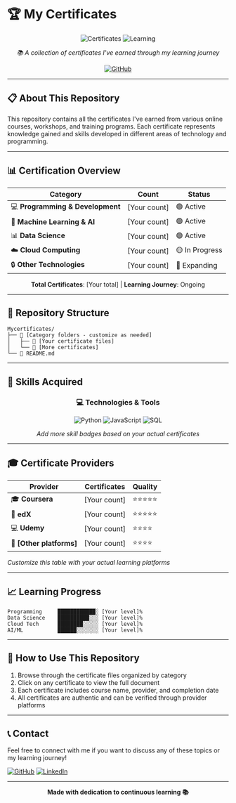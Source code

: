 # 🏆 My Certificates

<div align="center">

![Certificates](https://img.shields.io/badge/Certificates-Portfolio-gold?style=for-the-badge&logo=award&logoColor=white)
![Learning](https://img.shields.io/badge/Continuous-Learning-blue?style=for-the-badge&logo=graduation-cap&logoColor=white)

*📚 A collection of certificates I've earned through my learning journey*

[![GitHub](https://img.shields.io/badge/GitHub-sammadaan-181717?style=flat&logo=github)](https://github.com/sammadaan)

</div>

---

## 📋 About This Repository

This repository contains all the certificates I've earned from various online courses, workshops, and training programs. Each certificate represents knowledge gained and skills developed in different areas of technology and programming.

---

## 📊 Certification Overview

<div align="center">

| Category | Count | Status |
|----------|-------|--------|
| 💻 **Programming & Development** | [Your count] | 🟢 Active |
| 🤖 **Machine Learning & AI** | [Your count] | 🟢 Active |
| 📊 **Data Science** | [Your count] | 🟢 Active |
| ☁️ **Cloud Computing** | [Your count] | 🟡 In Progress |
| 🔒 **Other Technologies** | [Your count] | 🔵 Expanding |

**Total Certificates**: [Your total] | **Learning Journey**: Ongoing

</div>

---

## 📁 Repository Structure

```
Mycertificates/
├── 📁 [Category folders - customize as needed]
│   ├── 📄 [Your certificate files]
│   └── 📄 [More certificates]
└── 📄 README.md
```

---

## 🎯 Skills Acquired

<div align="center">

### 💻 Technologies & Tools
![Python](https://img.shields.io/badge/Python-Certified-blue?style=flat&logo=python)
![JavaScript](https://img.shields.io/badge/JavaScript-Certified-yellow?style=flat&logo=javascript)
![SQL](https://img.shields.io/badge/SQL-Certified-orange?style=flat&logo=mysql)

*Add more skill badges based on your actual certificates*

</div>

---

## 🎓 Certificate Providers

| Provider | Certificates | Quality |
|----------|--------------|---------|
| 🎓 **Coursera** | [Your count] | ⭐⭐⭐⭐⭐ |
| 🔬 **edX** | [Your count] | ⭐⭐⭐⭐⭐ |
| 💻 **Udemy** | [Your count] | ⭐⭐⭐⭐ |
| 🏢 **[Other platforms]** | [Your count] | ⭐⭐⭐⭐ |

*Customize this table with your actual learning platforms*

---

## 📈 Learning Progress

```
Programming     ████████████░ [Your level]%
Data Science    ██████████░░░ [Your level]%
Cloud Tech      ████████░░░░░ [Your level]%
AI/ML           ██████░░░░░░░ [Your level]%
```

---

## 🎯 How to Use This Repository

1. Browse through the certificate files organized by category
2. Click on any certificate to view the full document
3. Each certificate includes course name, provider, and completion date
4. All certificates are authentic and can be verified through provider platforms

---

## 📞 Contact

Feel free to connect with me if you want to discuss any of these topics or my learning journey!

[![GitHub](https://img.shields.io/badge/GitHub-Follow-181717?style=flat&logo=github)](https://github.com/sammadaan)
[![LinkedIn](https://img.shields.io/badge/LinkedIn-Connect-0077B5?style=flat&logo=linkedin)](https://linkedin.com/in/sammadaan)

---

<div align="center">

**Made with dedication to continuous learning 📚**

</div>
